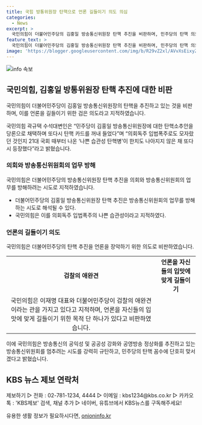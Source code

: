 ```yaml
---
title: 국힘 방통위원장 탄핵으로 언론 길들이기 의도 의심
categories:
  - News
excerpt: >
  국민의힘이 더불어민주당의 김홍일 방송통신위원장 탄핵 추진을 비판하며, 민주당의 탄핵 의도를 흔들기와 언론 길들이기의 검은 의도로 비난했습니다. 국민의힘은 탄핵을 통한 민주당의 언론 통제 의도를 비판하고, 방송통신의 공익성과 공공성을 강화하는 방송통신위원회를 지지한다고 강조했습니다. 또한, 국민의힘은 민주당이 입법 권력을 남용하고 있는 것을 비판하고, 규탄하며 이에 단호히 대응할 것이라 밝혔습니다.
feature_text: >
  국민의힘이 더불어민주당의 김홍일 방송통신위원장 탄핵 추진을 비판하며, 민주당의 탄핵 의도를 흔들기와 언론 길들이기의 검은 의도로 비난했습니다. 국민의힘은 탄핵을 통한 민주당의 언론 통제 의도를 비판하고, 방송통신의 공익성과 공공성을 강화하는 방송통신위원회를 지지한다고 강조했습니다. 또한, 국민의힘은 민주당이 입법 권력을 남용하고 있는 것을 비판하고, 규탄하며 이에 단호히 대응할 것이라 밝혔습니다.
image: 'https://blogger.googleusercontent.com/img/b/R29vZ2xl/AVvXsEixyZcFfHzMRdzZMjFBmAUKJYCLCGyLL1o632UiGVXcaFdKo_bkvkuCioo0uUKlGfBVcT3P84aROyZIXSBEx3Aw5nCQ3pTgDom1WDC4m8eifvWiAmWEEVb4x6G_l8C0QH225ldMjyaFvpxGEBGNO37VmDTDMHGhJPq73UglMfDca1-0aw/s1600/blogspot.png'
---
```


<p><img src="https://blogger.googleusercontent.com/img/b/R29vZ2xl/AVvXsEixyZcFfHzMRdzZMjFBmAUKJYCLCGyLL1o632UiGVXcaFdKo_bkvkuCioo0uUKlGfBVcT3P84aROyZIXSBEx3Aw5nCQ3pTgDom1WDC4m8eifvWiAmWEEVb4x6G_l8C0QH225ldMjyaFvpxGEBGNO37VmDTDMHGhJPq73UglMfDca1-0aw/s1600/blogspot.png" alt="info 속보" /></p>

<h2 data-ke-size="size26">국민의힘, 김홍일 방통위원장 탄핵 추진에 대한 비판</h2>

<p>국민의힘이 더불어민주당이 김홍일 방송통신위원장의 탄핵을 추진하고 있는 것을 비판하며, 이를 언론을 길들이기 위한 검은 의도라고 지적하였습니다.</p>

<p data-ke-size="size16">국민의힘 곽규택 수석대변인은 “민주당이 김홍일 방송통신위원장에 대한 탄핵소추안을 당론으로 채택하며 또다시 탄핵 카드를 꺼내 들었다”며 “의회독주 입법폭주로도 모자랐던 것인지 21대 국회 때부터 나온 ‘나쁜 습관성 탄핵병’이 한치도 나아지지 않은 채 또다시 등장했다”라고 밝혔습니다.</p>

<h3 data-ke-size="size24">의회와 방송통신위원회의 업무 방해</h3>

<p>국민의힘은 더불어민주당의 방송통신위원장 탄핵 추진을 의회와 방송통신위원회의 업무를 방해하려는 시도로 지적하였습니다.</p>

<ul>
  <li>더불어민주당의 김홍일 방송통신위원장 탄핵 추진은 방송통신위원회의 업무를 방해하는 시도로 해석될 수 있다.</li>
  <li>국민의힘은 이를 의회독주 입법폭주의 나쁜 습관성이라고 지적하였다.</li>
</ul>

<h3 data-ke-size="size24">언론의 길들이기 의도</h3>

<p>국민의힘은 더불어민주당의 탄핵 추진을 언론을 장악하기 위한 의도로 비판하였습니다.</p>

<table>
  <tr>
    <td style="text-align: center; height: 17px;"><b>검찰의 애완견</b></td>
    <td style="text-align: center; height: 17px;"><b>언론을 자신들의 입맛에 맞게 길들이기</b></td>
  </tr>
  <tr>
    <td style="text-align: center;">국민의힘은 이재명 대표와 더불어민주당이 검찰의 애완견이라는 관을 가지고 있다고 지적하며, 언론을 자신들의 입맛에 맞게 길들이기 위한 목적 단 하나가 있다고 비판하였습니다.</td>
  </tr>
</table>

<p data-ke-size="size16">이에 국민의힘은 방송통신의 공익성 및 공공성 강화와 공영방송 정상화를 추진하고 있는 방송통신위원회를 멈추려는 시도를 강력히 규탄하고, 민주당의 탄핵 꼼수에 단호히 맞서겠다고 밝혔습니다.</p>

<h2 data-ke-size="size26">KBS 뉴스 제보 연락처</h2>

<p>제보하기 ▷ 전화 : 02-781-1234, 4444 ▷ 이메일 : kbs1234@kbs.co.kr ▷ 카카오톡 : 'KBS제보' 검색, 채널 추가 ▷ 네이버, 유튜브에서 KBS뉴스를 구독해주세요!</p>
유용한 생활 정보가 필요하시다면, <a href="https://onioninfo.kr" rel="dofollow">onioninfo.kr</a>


